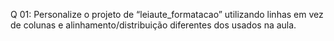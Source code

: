 Q 01: Personalize o projeto de “leiaute_formatacao” utilizando linhas em vez de colunas e alinhamento/distribuição diferentes dos usados na aula.
